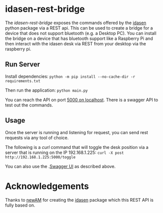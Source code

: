 # idasen-rest-bridge
The *idasen-rest-bridge* exposes the commands offered by the [idasen](https://github.com/newAM/idasen) python package via a REST api. This can be used to create a bridge for a device that does not support bluetooth (e.g. a Desktop PC). You can install the bridge on a device that has bluetooth support like a Raspberry Pi and then interact with the idasen desk via REST from your desktop via the raspberry pi.

## Run Server
Install dependencies:
`python -m pip install --no-cache-dir -r requirements.txt`

Then run the application:
`python main.py`

You can reach the API on port [5000 on localhost](http://localhost:5000). There is a swagger API to test out the commands.

## Usage
Once the server is running and listening for request, you can send rest requests via any tool of choice.

The following is a *curl* command that will toggle the desk position via a server that is running on the IP 192.168.1.225:
`curl -X post http://192.168.1.225:5000/toggle`

You can also use the .[Swagger UI](http://localhost:5000) as described above.

# Acknowledgements
Thanks to [newAM](https://github.com/newAM) for creating the [idasen](https://github.com/newAM/idasen) package which this REST API is fully based on.